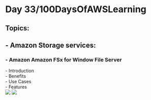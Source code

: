<h1> Day 33/100DaysOfAWSLearning </h1>
<h2> Topics: </h2>

 <h2>  - Amazon Storage services: </h2>

<h3> - Amazon Amazon FSx for Window File Server</h3>
          - Introduction <br>
          - Benefits <br>
          - Use Cases <br>
          - Features <br>

<img src = "https://github.com/thetechgirlgita/100-days-of-aws-learning/blob/master/Images/Day33/33_1.jpg?raw=true">
<img src = "https://github.com/thetechgirlgita/100-days-of-aws-learning/blob/master/Images/Day33/33_2.jpg?raw=true">

